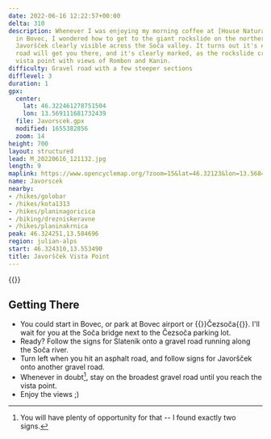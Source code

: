 ```yaml
---
date: 2022-06-16 12:22:57+00:00
delta: 310
description: Whenever I was enjoying my morning coffee at [House Natura](https://www.bovechouse.com/)
  in Bovec, I wondered how to get to the giant rockslide on the northern slopes of
  Javoršček clearly visible across the Soča valley. It turns out it's easy – a gravel
  road will get you there, and it's clearly marked, as the rockslide created an excellent
  vista point with views of Rombon and Kanin.
difficulty: Gravel road with a few steeper sections
difflevel: 3
duration: 1
gpx:
  center:
    lat: 46.322461278751504
    lon: 13.569111681732439
  file: Javorscek.gpx
  modified: 1655382856
  zoom: 14
height: 700
layout: structured
lead: M_20220616_121132.jpg
length: 9
maplink: https://www.opencyclemap.org/?zoom=15&lat=46.32123&lon=13.56846&layers=B0000
name: Javorscek
nearby:
- /hikes/golobar
- /hikes/kota1313
- /hikes/planinagoricica
- /biking/drezniskeravne
- /hikes/planinakrnica
peak: 46.324251,13.584696
region: julian-alps
start: 46.324310,13.553490
title: Javoršček Vista Point
---
```


{{<hike-details description="yes">}}

## Getting There

* You could start in Bovec, or park at Bovec airport or {{<start>}}Čezsoča{{</start>}}. I'll wait for you at the Soča bridge next to the Čezsoča parking lot.
* Ready? Follow the signs for Slatenik onto a gravel road running along the Soča river.
* Turn left when you hit an asphalt road, and follow signs for Javoršček onto another gravel road.
* Whenever in doubt[^DB], stay on the broadest gravel road until you reach the vista point.
* Enjoy the views ;)

[^DB]: You will have plenty of opportunity for that -- I found exactly two signs.